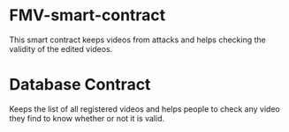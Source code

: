 # FMV-smart-contract
This smart contract keeps videos from attacks and helps checking the validity of the edited videos. 
# Database Contract
Keeps the list of all registered videos and helps people to check any video they find to know whether or not it is valid.
